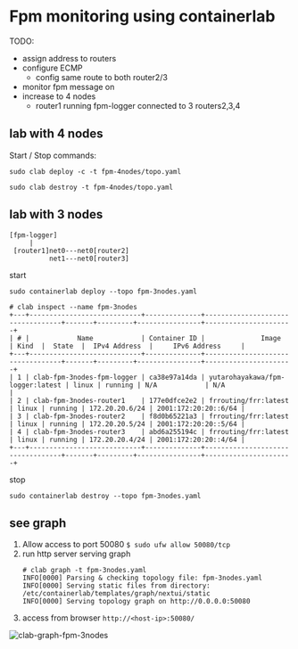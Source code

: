 # Fpm monitoring using containerlab

TODO:
- assign address to routers
- configure ECMP
  - config same route to both router2/3
- monitor fpm message on 
- increase to 4 nodes
  - router1 running fpm-logger connected to 3 routers2,3,4

## lab with 4 nodes

Start / Stop commands:

```
sudo clab deploy -c -t fpm-4nodes/topo.yaml

sudo clab destroy -t fpm-4nodes/topo.yaml
```


## lab with 3 nodes

```
[fpm-logger]
     |
 [router1]net0---net0[router2]
          net1---net0[router3]
```

start

```
sudo containerlab deploy --topo fpm-3nodes.yaml

# clab inspect --name fpm-3nodes
+---+----------------------------+--------------+----------------------------------+-------+---------+----------------+----------------------+
| # |            Name            | Container ID |              Image               | Kind  |  State  |  IPv4 Address  |     IPv6 Address     |
+---+----------------------------+--------------+----------------------------------+-------+---------+----------------+----------------------+
| 1 | clab-fpm-3nodes-fpm-logger | ca38e97a14da | yutarohayakawa/fpm-logger:latest | linux | running | N/A            | N/A                  |
| 2 | clab-fpm-3nodes-router1    | 177e0dfce2e2 | frrouting/frr:latest             | linux | running | 172.20.20.6/24 | 2001:172:20:20::6/64 |
| 3 | clab-fpm-3nodes-router2    | f8d0b65221a3 | frrouting/frr:latest             | linux | running | 172.20.20.5/24 | 2001:172:20:20::5/64 |
| 4 | clab-fpm-3nodes-router3    | abd6a255194c | frrouting/frr:latest             | linux | running | 172.20.20.4/24 | 2001:172:20:20::4/64 |
+---+----------------------------+--------------+----------------------------------+-------+---------+----------------+----------------------+
```

stop

```
sudo containerlab destroy --topo fpm-3nodes.yaml
```

## see graph

1. Allow access to port 50080 `$ sudo ufw allow 50080/tcp`
2. run http server serving graph
    ```
    # clab graph -t fpm-3nodes.yaml
    INFO[0000] Parsing & checking topology file: fpm-3nodes.yaml
    INFO[0000] Serving static files from directory: /etc/containerlab/templates/graph/nextui/static
    INFO[0000] Serving topology graph on http://0.0.0.0:50080
    ```
3. access from browser `http://<host-ip>:50080/`

![clab-graph-fpm-3nodes](./clab-fpm-3nodes-01.png)
